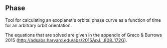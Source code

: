 Phase 
-----

Tool for calculating an exoplanet's orbital phase curve as 
a function of time for an arbitrary orbit orientation.

The equations that are solved are given in the appendix of 
Greco & Burrows 2015 (http://adsabs.harvard.edu/abs/2015ApJ...808..172G).
